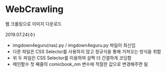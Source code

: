 # WebCrawling
웹 크롤링으로 이미지 다운로드

2019.07.24(수)
  - imgdown4eguru(nas).py / imgdown4eguru.py 파일이 최신임
  - 다른 파일은 CSS Selector를 사용하지 않고 정규식을 통해 가져오는 방식을 취함
  - 위 두 파일은 CSS Selector를 이용하여 살짝 더 간결하게 코딩함
  - 메인함수 첫 째줄의 comicbook_nm 변수에 적절한 값으로 변경해주면 됨
  
